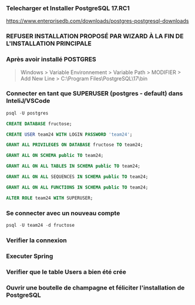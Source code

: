 ### Telecharger et Installer PostgreSQL 17.RC1

https://www.enterprisedb.com/downloads/postgres-postgresql-downloads

### REFUSER INSTALLATION PROPOSÉ PAR WIZARD À LA FIN DE L'INSTALLATION PRINCIPALE

### Après avoir installé POSTGRES
> Windows > Variable Environnement > Variable Path > MODIFIER > Add New Line > C:\Program Files\PostgreSQL\17\bin

### Connecter en tant que SUPERUSER (postgres - default) dans InteliJ/VSCode

```sql
psql -U postgres

CREATE DATABASE fructose;

CREATE USER team24 WITH LOGIN PASSWORD 'team24';

GRANT ALL PRIVILEGES ON DATABASE fructose TO team24;

GRANT ALL ON SCHEMA public TO team24;

GRANT ALL ON ALL TABLES IN SCHEMA public TO team24;

GRANT ALL ON ALL SEQUENCES IN SCHEMA public TO team24;

GRANT ALL ON ALL FUNCTIONS IN SCHEMA public TO team24;

ALTER ROLE team24 WITH SUPERUSER;

```

### Se connecter avec un nouveau compte
```sql 
psql -U team24 -d fructose
```
### Verifier la connexion
### Executer Spring
### Verifier que le table Users a bien été crée
### Ouvrir une boutelle de champagne et féliciter l'installation de PostgreSQL